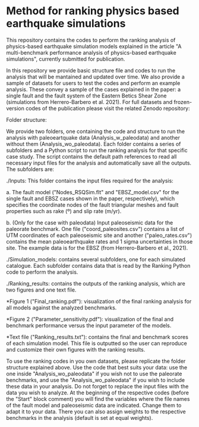 # Method for ranking physics based earthquake simulations

This repository contains the codes to perform the ranking analysis of physics-based earthquake simulation models explained in the article "A multi-benchmark performance analysis of physics-based earthquake simulations", currently submitted for publication.

In this repository we provide basic structure file and codes to run the analysis that will be mantained and updated over time. We also provide a sample of datasets for users to test the codes and perform an example analysis. These convey a sample of the cases explained in the paper: a single fault and the fault system of the Eastern Betics Shear Zone (simulations from Herrero-Barbero et al. 2021). For full datasets and frozen-version codes of the publication please visit the related Zenodo repository: 

Folder structure: 

We provide two folders, one containing the code and structure to run the analysis with paleoeartquake data (Analysis_w_paleodata) and another without them (Analysis_wo_paleodata). Each folder contains a series of subfolders and a Python script to run the ranking analysis for that specific case study. The script contains the default path references to read all necessary input files for the analysis and automatically save all the outputs. The subfolders are:

./Inputs: This folder contains the input files required for the analysis:

a. The fault model ("Nodes_RSQSim.flt" and "EBSZ_model.csv" for the single fault and EBSZ cases shown in the paper, respectively), which specifies the coordinate nodes of the fault triangular meshes and fault properties such as rake (º) and slip rate (m/yr).

b. (Only for the case with paleodata) Input paleoseismic data for the paleorate benchmark. One file ("coord_paleosites.csv") contains a list of UTM coordinates of each paleoseismic site and another ("paleo_rates.csv") contains the mean paleoearthquake rates and 1 sigma uncertainties in those site. The example data is for the EBSZ (from Herrero-Barbero et al., 2021).

./Simulation_models: contains several subfolders, one for each simulated catalogue. Each subfolder contains data that is read by the Ranking Python code to perform the analysis.

./Ranking_results: contains the outputs of the ranking analysis, which are two figures and one text file.

*Figure 1 ("Final_ranking.pdf"): visualization of the final ranking analysis for all models against the analyzed benchmarks.

*Figure 2 ("Parameter_sensitivity.pdf"): visualization of the final and benchmark performance versus the input parameter of the models.

*Text file ("Ranking_results.txt"): contains the final and benchmark scores of each simulation model. This file is outputted so the user can reproduce and customize their own figures with the ranking results.

To use the ranking codes in you own datasets, please replicate the folder structure explained above. Use the code that best suits your data: use the one inside "Analysis_wo_paleodata" if you wish not to use the paleorate benchmarks, and use the "Analysis_wo_paleodata" if you wish to include these data in your analysis. Do not forget to replace the input files with the data you wish to analyze. At the beginning of the respective codes (before the "Start" block comment) you will find the variables where the file names of the fault model and paleoseismic data are indicated. Change them to adapt it to your data. There you can also assign weights to the respective benchmarks in the analysis (default is set at equal weights).
